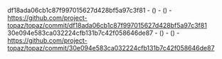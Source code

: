 df18ada06cb1c87f997015627d428bf5a97c3f81 -  () -  () - https://github.com/project-topaz/topaz/commit/df18ada06cb1c87f997015627d428bf5a97c3f81
30e094e583ca032224cfb131b7c42f058646de87 -  () -  () - https://github.com/project-topaz/topaz/commit/30e094e583ca032224cfb131b7c42f058646de87
